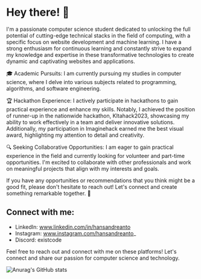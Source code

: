 # Hey there! 👋

I'm a passionate computer science student dedicated to unlocking the full potential of cutting-edge technical stacks in the field of computing, with a specific focus on website development and machine learning. I have a strong enthusiasm for continuous learning and constantly strive to expand my knowledge and expertise in these transformative technologies to create dynamic and captivating websites and applications.

🎓 Academic Pursuits: I am currently pursuing my studies in computer science, where I delve into various subjects related to programming, algorithms, and software engineering. 

🏆 Hackathon Experience: I actively participate in hackathons to gain practical experience and enhance my skills. Notably, I achieved the position of runner-up in the nationwide hackathon, KItahack2023, showcasing my ability to work effectively in a team and deliver innovative solutions. Additionally, my participation in Imaginehack earned me the best visual award, highlighting my attention to detail and creativity.

🔍 Seeking Collaborative Opportunities: I am eager to gain practical experience in the field and currently looking for volunteer and part-time opportunities. I'm excited to collaborate with other professionals and work on meaningful projects that align with my interests and goals.

If you have any opportunities or recommendations that you think might be a good fit, please don't hesitate to reach out! Let's connect and create something remarkable together. 🌟

## Connect with me:
- LinkedIn: www.linkedin.com/in/hansandreanto
- Instagram: www.instagram.com/hansandreanto_
- Discord: existcode

Feel free to reach out and connect with me on these platforms! Let's connect and share our passion for computer science and technology.

![Anurag's GitHub stats](https://github-readme-stats.vercel.app/api?username=ExistCode&show_icons=true&theme=radical)
